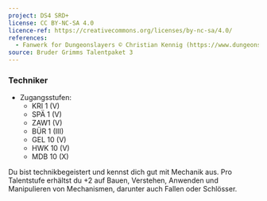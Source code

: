 ```yaml
---
project: DS4 SRD+
license: CC BY-NC-SA 4.0
licence-ref: https://creativecommons.org/licenses/by-nc-sa/4.0/
references: 
  - Fanwerk for Dungeonslayers © Christian Kennig (https://www.dungeonslayers.net/)
source: Bruder Grimms Talentpaket 3
---
```


### Techniker

- Zugangsstufen:
  - KRI 1 (V)
  - SPÄ 1 (V)
  - ZAW1 (V)
  - BÜR 1 (III)
  - GEL 10 (V)
  - HWK 10 (V)
  - MDB 10 (X)

Du bist technikbegeistert und kennst dich gut mit Mechanik aus. Pro Talentstufe erhältst du +2 auf Bauen, Verstehen, Anwenden und Manipulieren von Mechanismen, darunter auch Fallen oder Schlösser.

